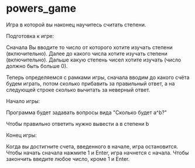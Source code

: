 # powers_game
Игра в которой вы наконец научитесь считать степени.


Подготовка к игре:

Сначала Вы вводите то число от которого хотите изучать степени (включительно).
Далее до какого числа хотите изучать степени (включительно).
Дальше какую степень чисел хотите изучать (число должно быть больше 0).

Теперь определяемся с рамками игры, сначала вводим до какого счёта будем играть, потом сколько прибавить за правильный ответ, а на следующей строке сколько вычитать за неверный ответ.


Начало игры: 

Программа будет задавать вопросы вида "Сколько будет a^b?"

Чтобы правильно ответить нужно вывести a в степени b


Конец игры:

Когда вы достигните счета, введенного в начале, игра остановится. Чтобы начать сначала нажмите 1 и Enter, игра начнется с начала. Чтобы закончить введите любое число, кроме 1 и Enter.
